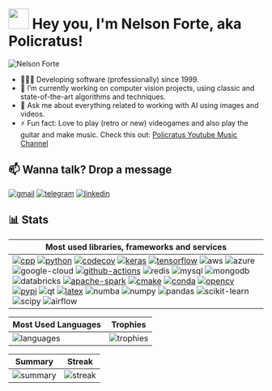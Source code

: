 # <img src="https://github.com/policratus/policratus/assets/827563/5ba72fdc-788a-4483-9be4-6d25a1c33d8d" width="40"> Hey you, I'm Nelson Forte, aka Policratus!

![Nelson Forte](https://github.com/policratus/policratus/assets/827563/078766ea-28c4-4da9-8a07-1438f03ebb6f)

- 👨🏻‍💻 Developing software (professionally) since 1999.
- 🔭 I’m currently working on computer vision projects, using classic and state-of-the-art algorithms and techniques.
- 💬 Ask me about everything related to working with AI using images and videos.
- ⚡ Fun fact: Love to play (retro or new) videogames and also play the guitar and make music. Check this out: [Policratus Youtube Music Channel](https://www.youtube.com/@policratus)

## 📫 Wanna talk? Drop a message
[![gmail](https://img.shields.io/badge/Gmail-D14836?style=for-the-badge&logo=gmail&logoColor=white)](mailto:policratus@gmaiil.com) [![telegram](https://img.shields.io/badge/Telegram-2CA5E0?style=for-the-badge&logo=telegram&logoColor=white)](https://t.me/nelsonforte) [![linkedin](https://img.shields.io/badge/LinkedIn-0077B5?style=for-the-badge&logo=linkedin&logoColor=white)](https://www.linkedin.com/in/nelsonforte)

## 📊 Stats

| Most used libraries, frameworks and services |
| --------- |
| [![cpp](https://img.shields.io/badge/C%2B%2B-00599C?style=for-the-badge&logo=c%2B%2B&logoColor=white)](https://github.com/policratus/corner) [![python](https://img.shields.io/badge/Python-FFD43B?style=for-the-badge&logo=python&logoColor=blue)](https://github.com/policratus/pupyl) [![codecov](https://img.shields.io/badge/Codecov-F01F7A?style=for-the-badge&logo=Codecov&logoColor=white)](https://app.codecov.io/gh/policratus/pupyl) [![keras](https://img.shields.io/badge/Keras-FF0000?style=for-the-badge&logo=keras&logoColor=white)](https://github.com/policratus/pupyl/blob/main/pupyl/embeddings/features.py) [![tensorflow](https://img.shields.io/badge/TensorFlow-FF6F00?style=for-the-badge&logo=tensorflow&logoColor=white)](https://github.com/policratus/pupyl/blob/main/pupyl/duplex/image.py) ![aws](https://img.shields.io/badge/Amazon_AWS-FF9900?style=for-the-badge&logo=amazonaws&logoColor=white) ![azure](https://img.shields.io/badge/microsoft%20azure-0089D6?style=for-the-badge&logo=microsoft-azure&logoColor=white) ![google-cloud](https://img.shields.io/badge/Google_Cloud-4285F4?style=for-the-badge&logo=google-cloud&logoColor=white) [![github-actions](https://img.shields.io/badge/GitHub_Actions-2088FF?style=for-the-badge&logo=github-actions&logoColor=white)](https://github.com/policratus/corner/actions) ![redis](https://img.shields.io/badge/redis-%23DD0031.svg?&style=for-the-badge&logo=redis&logoColor=white) ![mysql](https://img.shields.io/badge/MySQL-005C84?style=for-the-badge&logo=mysql&logoColor=white) ![mongodb](https://img.shields.io/badge/MongoDB-4EA94B?style=for-the-badge&logo=mongodb&logoColor=white) ![databricks](https://img.shields.io/badge/Databricks-FF3621?style=for-the-badge&logo=Databricks&logoColor=white) [![apache-spark](https://img.shields.io/badge/Apache_Spark-FFFFFF?style=for-the-badge&logo=apachespark&logoColor=#E35A16)](https://github.com/policratus/sparkmage) [![cmake](https://img.shields.io/badge/CMake-064F8C?style=for-the-badge&logo=cmake&logoColor=white)](https://github.com/policratus/corner/blob/main/CMakeLists.txt) [![conda](https://img.shields.io/badge/conda-342B029.svg?&style=for-the-badge&logo=anaconda&logoColor=white)](https://anaconda.org/policratus/pupyl) [![opencv](https://img.shields.io/badge/OpenCV-27338e?style=for-the-badge&logo=OpenCV&logoColor=white)](https://github.com/policratus/corner/blob/main/libcorner/src/libcorner.cpp) [![pypi](https://img.shields.io/badge/pypi-3775A9?style=for-the-badge&logo=pypi&logoColor=white)](https://pypi.org/project/pupyl/) ![qt](https://img.shields.io/badge/Qt-41CD52?style=for-the-badge&logo=qt&logoColor=white) [![latex](https://img.shields.io/badge/LaTeX-47A141?style=for-the-badge&logo=LaTeX&logoColor=white)](https://link.springer.com/chapter/10.1007/978-3-030-27272-2_4) ![numba](https://img.shields.io/badge/Numba-00A3E0?style=for-the-badge&logo=Numba&logoColor=white) ![numpy](https://img.shields.io/badge/Numpy-777BB4?style=for-the-badge&logo=numpy&logoColor=white) ![pandas](https://img.shields.io/badge/Pandas-2C2D72?style=for-the-badge&logo=pandas&logoColor=white) ![scikit-learn](https://img.shields.io/badge/scikit_learn-F7931E?style=for-the-badge&logo=scikit-learn&logoColor=white) ![scipy](https://img.shields.io/badge/SciPy-654FF0?style=for-the-badge&logo=SciPy&logoColor=white) ![airflow](https://img.shields.io/badge/Airflow-017CEE?style=for-the-badge&logo=Apache%20Airflow&logoColor=white) |

| Most Used Languages | Trophies |
| ------------------- | -------- |
| ![languages](https://github-readme-stats.vercel.app/api/top-langs/?username=policratus&theme=dark) | ![trophies](https://github-profile-trophy.vercel.app/?username=policratus&theme=dark) |

| Summary  | Streak |
| ------------- | ------------- |
| ![summary](https://github-profile-summary-cards.vercel.app/api/cards/profile-details?username=policratus&theme=dark) | ![streak](https://github-readme-streak-stats.herokuapp.com/?user=policratus&theme=dark)  |
